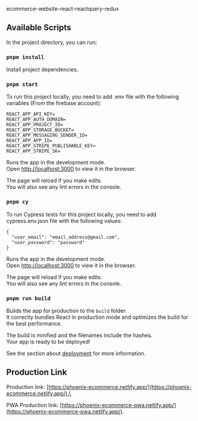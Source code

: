 ecommerce-website-react-reactquery-redux

## Available Scripts

In the project directory, you can run:

### `pnpm install`
Install project dependencies.

### `pnpm start`
To run this project locally, you need to add .env file with the following variables (From the firebase account):
```
REACT_APP_API_KEY=
REACT_APP_AUTH_DOMAIN=
REACT_APP_PROJECT_ID=
REACT_APP_STORAGE_BUCKET=
REACT_APP_MESSAGING_SENDER_ID=
REACT_APP_APP_ID=
REACT_APP_STRIPE_PUBLISHABLE_KEY=
REACT_APP_STRIPE_SK=
```
Runs the app in the development mode.\
Open [http://localhost:3000](http://localhost:3000) to view it in the browser.

The page will reload if you make edits.\
You will also see any lint errors in the console.

### `pnpm cy`
To run Cypress tests for this project locally, you need to add  cypress.env.json  file with the following values:
```
{
  "user_email": "email_address@gmail.com",
  "user_password": "password"
}

```
Runs the app in the development mode.\
Open [http://localhost:3000](http://localhost:3000) to view it in the browser.

The page will reload if you make edits.\
You will also see any lint errors in the console.

### `pnpm run build`

Builds the app for production to the `build` folder.\
It correctly bundles React in production mode and optimizes the build for the best performance.

The build is minified and the filenames include the hashes.\
Your app is ready to be deployed!

See the section about [deployment](https://facebook.github.io/create-react-app/docs/deployment) for more information.


## Production Link
Production link: [https://phoenix-ecommerce.netlify.app/](https://phoenix-ecommerce.netlify.app/).\

PWA Production link: [https://phoenix-ecommerce-pwa.netlify.app/](https://phoenix-ecommerce-pwa.netlify.app/).

